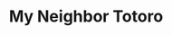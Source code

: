 ---
title: "My Neighbor Totoro"

year: 1988

director: "Hayao Miyazaki"

summary: "Two young girls find friends, and spirits, after moving to the country"

comment: "What is the conflict in this movie really? Who cares, It is absolutely heartwarming!"

image: "https://media.giphy.com/media/11D0XkJInM2ssU/giphy.gif"

imdb: "https://www.imdb.com/title/tt0096283/"

quotes:
---